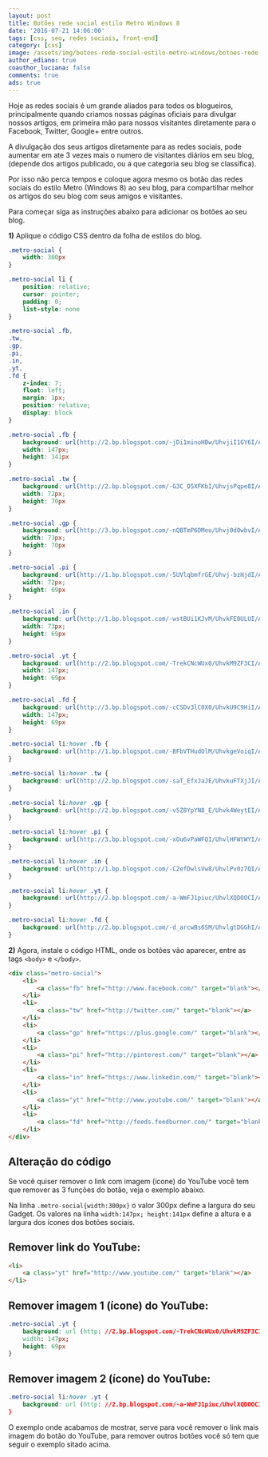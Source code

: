 ```yaml
---
layout: post
title: Botões rede social estilo Metro Windows 8
date: '2016-07-21 14:06:00'
tags: [css, seo, redes sociais, front-end]
category: [css]
image: /assets/img/botoes-rede-social-estilo-metro-windows/botoes-rede-social-estilo-metro-windows.jpg
author_ediano: true
coauthor_luciana: false
comments: true
ads: true
---
```


Hoje as redes sociais é um grande aliados para todos os blogueiros, principalmente quando criamos nossas páginas oficiais para divulgar nossos artigos, em primeira mão para nossos visitantes diretamente para o Facebook, Twitter, Google+ entre outros.

A divulgação dos seus artigos diretamente para as redes sociais, pode aumentar em ate 3 vezes mais o numero de visitantes diários em seu blog, (depende dos artigos publicado, ou a que categoria seu blog se classifica).

Por isso não perca tempos e coloque agora mesmo os botão das redes sociais do estilo Metro (Windows 8) ao seu blog, para compartilhar melhor os artigos do seu blog com seus amigos e visitantes.

Para começar siga as instruções abaixo para adicionar os botões ao seu blog.

**1)** Aplique o código CSS dentro da folha de estilos do blog.

```css
.metro-social {
    width: 300px
}

.metro-social li {
    position: relative;
    cursor: pointer;
    padding: 0;
    list-style: none
}

.metro-social .fb,
.tw,
.gp,
.pi,
.in,
.yt,
.fd {
    z-index: 7;
    float: left;
    margin: 1px;
    position: relative;
    display: block
}

.metro-social .fb {
    background: url(http://2.bp.blogspot.com/-jDi1minoHBw/UhvjiI1GY6I/AAAAAAAAAio/lfs0h-hpbaQ/s1600/facebook.png) no-repeatcenter center #1f69b3;
    width: 147px;
    height: 141px
}

.metro-social .tw {
    background: url(http://2.bp.blogspot.com/-G3C_O5XFKbI/UhvjsPqpe8I/AAAAAAAAAiw/uxhlb5snwaY/s1600/twitter-bird-dark-bgs.png)no-repeat center center #43b3e5;
    width: 72px;
    height: 70px
}

.metro-social .gp {
    background: url(http://3.bp.blogspot.com/-nQBTmP6DMeo/Uhvj0d0wbvI/AAAAAAAAAi4/TN0crRtiTqo/s1600/google+plus.png) no-repeatcenter center #da4a38;
    width: 73px;
    height: 70px
}

.metro-social .pi {
    background: url(http://1.bp.blogspot.com/-5UVlqbmfrGE/Uhvj-bzHjdI/AAAAAAAAAjA/ONblStiMWc8/s1600/pinterest.png) no-repeatcenter center #d73532;
    width: 72px;
    height: 69px
}

.metro-social .in {
    background: url(http://1.bp.blogspot.com/-wstBUi1KJvM/UhvkFE0ULUI/AAAAAAAAAjI/pYXFGoASttM/s1600/linkedin.png) no-repeatcenter center #0097bd;
    width: 73px;
    height: 69px
}

.metro-social .yt {
    background: url(http://2.bp.blogspot.com/-TrekCNcWUx0/UhvkM9ZF3CI/AAAAAAAAAjQ/Mo34C4balm8/s1600/youtube.png) no-repeatcenter center #e64a41;
    width: 147px;
    height: 69px
}

.metro-social .fd {
    background: url(http://3.bp.blogspot.com/-cCSDv3lC0X0/UhvkU9C9HiI/AAAAAAAAAjY/mGiP5hJsM-c/s1600/feed.png) no-repeat center center #e9a01c;
    width: 147px;
    height: 69px
}

.metro-social li:hover .fb {
    background: url(http://1.bp.blogspot.com/-BFbVTHudOlM/UhvkgeVoiqI/AAAAAAAAAjg/35axnVfIeS0/s1600/facebook1.png) no-repeatcenter center #1f69b3
}

.metro-social li:hover .tw {
    background: url(http://2.bp.blogspot.com/-saT_EfxJaJE/UhvkuFTXjJI/AAAAAAAAAjo/577uDpJQEbc/s1600/twitter-bird-dark-bgs1.png) no-repeat center center #43b3e5
}

.metro-social li:hover .gp {
    background: url(http://2.bp.blogspot.com/-v5Z8YpYN8_E/Uhvk4WeytEI/AAAAAAAAAjw/r2i0umcEW_s/s1600/google+plus1.png)no-repeat center center #da4a38
}

.metro-social li:hover .pi {
    background: url(http://3.bp.blogspot.com/-xOu6vPaWFQI/UhvlHFWtWYI/AAAAAAAAAkA/ZuLiaTQEgvc/s1600/pinterest1.png) no-repeatcenter center #d73532
}

.metro-social li:hover .in {
    background: url(http://1.bp.blogspot.com/-C2efDwlsVw8/UhvlPv0z7QI/AAAAAAAAAkI/7Ja7pe4oeXI/s1600/linkedin1.png) no-repeatcenter center #0097bd
}

.metro-social li:hover .yt {
    background: url(http://2.bp.blogspot.com/-a-WmFJ1piuc/UhvlXQDOOCI/AAAAAAAAAkQ/VWNkxrcP2PM/s1600/youtube1.png) no-repeatcenter center #e64a41
}

.metro-social li:hover .fd {
    background: url(http://2.bp.blogspot.com/-d_arcwBs6SM/UhvlgtDGGhI/AAAAAAAAAkY/J2th4re5ihc/s1600/feed1.png) no-repeatcenter center #e9a01c
}
```

**2)** Agora, instale o código HTML, onde os botões vão aparecer, entre as tags `<body>` e `</body>`.

```html
<div class="metro-social">
    <li>
        <a class="fb" href="http://www.facebook.com/" target="blank"></a>
    </li>
    <li>
        <a class="tw" href="http://twitter.com/" target="blank"></a>
    </li>
    <li>
        <a class="gp" href="https://plus.google.com/" target="blank"></a>
    </li>
    <li>
        <a class="pi" href="http://pinterest.com/" target="blank"></a>
    </li>
    <li>
        <a class="in" href="https://www.linkedin.com/" target="blank"></a>
    </li>
    <li>
        <a class="yt" href="http://www.youtube.com/" target="blank"></a>
    </li>
    <li>
        <a class="fd" href="http://feeds.feedburner.com/" target="blank"></a>
    </li>
</div>
```

## Alteração do código
Se você quiser remover o link com imagem (ícone) do YouTube você tem que remover as 3 funções do botão, veja o exemplo abaixo.

Na linha `.metro-social{width:300px}` o valor 300px define a largura do seu Gadget. Os valores na linha `width:147px; height:141px` define a altura e a largura dos ícones dos botões sociais.

## Remover link do YouTube:
```html
<li>
    <a class="yt" href="http://www.youtube.com/" target="blank"></a>
</li>
```

## Remover imagem 1 (ícone) do YouTube:
```css
.metro-social .yt {
    background: url (http: //2.bp.blogspot.com/-TrekCNcWUx0/UhvkM9ZF3CI/AAAAAAAAAjQ/Mo34C4balm8/s1600/youtube.png) no-repeat center center #e64a41;
    width: 147px;
    height: 69px
}
```

## Remover imagem 2 (ícone) do YouTube:
```css
.metro-social li:hover .yt {
    background: url (http: //2.bp.blogspot.com/-a-WmFJ1piuc/UhvlXQDOOCI/AAAAAAAAAkQ/VWNkxrcP2PM/s1600/youtube1.png) no-repeat center center #e64a41
}
```

O exemplo onde acabamos de mostrar, serve para você remover o link mais imagem do botão do YouTube, para remover outros botões você só tem que seguir o exemplo sitado acima.